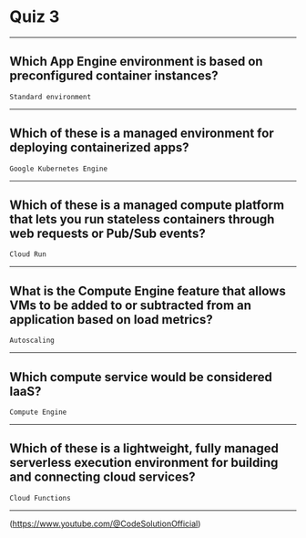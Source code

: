 # Quiz 3
____
## Which App Engine environment is based on preconfigured container instances?
```Standard environment```
____
## Which of these is a managed environment for deploying containerized apps?
```Google Kubernetes Engine```
____
## Which of these is a managed compute platform that lets you run stateless containers through web requests or Pub/Sub events?
```Cloud Run```
____
## What is the Compute Engine feature that allows VMs to be added to or subtracted from an application based on load metrics?
```Autoscaling```
____
## Which compute service would be considered IaaS?
```Compute Engine```
____
## Which of these is a lightweight, fully managed serverless execution environment for building and connecting cloud services?
```Cloud Functions```
____
(https://www.youtube.com/@CodeSolutionOfficial)
